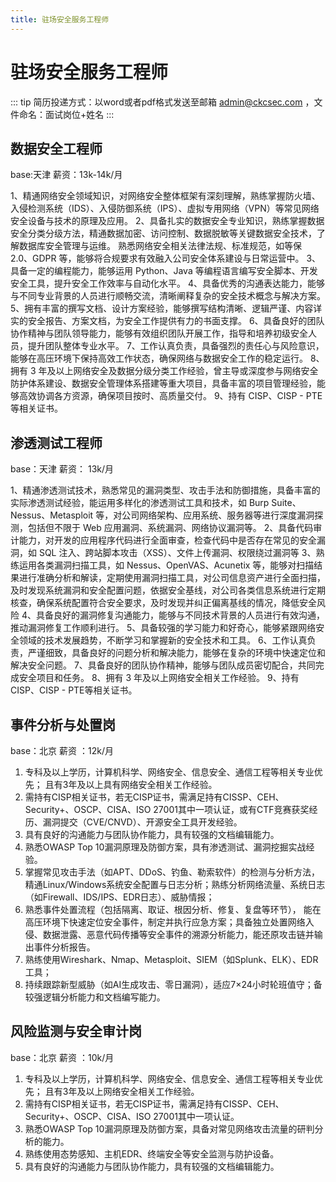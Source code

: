 ```yaml
---
title: 驻场安全服务工程师
---
```


# 驻场安全服务工程师

::: tip
简历投递方式：以word或者pdf格式发送至邮箱 admin@ckcsec.com ，文件命名：面试岗位+姓名
:::


## 数据安全工程师 

base:天津   薪资：13k-14k/月

1、精通网络安全领域知识，对网络安全整体框架有深刻理解，熟练掌握防火墙、入侵检测系统（IDS）、入侵防御系统（IPS）、虚拟专用网络（VPN）等常见网络安全设备与技术的原理及应用。
2、具备扎实的数据安全专业知识，熟练掌握数据安全分类分级方法，精通数据加密、访问控制、数据脱敏等关键数据安全技术，了解数据库安全管理与运维。
熟悉网络安全相关法律法规、标准规范，如等保 2.0、GDPR 等，能够将合规要求有效融入公司安全体系建设与日常运营中。
3、具备一定的编程能力，能够运用 Python、Java 等编程语言编写安全脚本、开发安全工具，提升安全工作效率与自动化水平。
4、具备优秀的沟通表达能力，能够与不同专业背景的人员进行顺畅交流，清晰阐释复杂的安全技术概念与解决方案。
5、拥有丰富的撰写文档、设计方案经验，能够撰写结构清晰、逻辑严谨、内容详实的安全报告、方案文档，为安全工作提供有力的书面支撑。
6、具备良好的团队协作精神与团队领导能力，能够有效组织团队开展工作，指导和培养初级安全人员，提升团队整体专业水平。
7、工作认真负责，具备强烈的责任心与风险意识，能够在高压环境下保持高效工作状态，确保网络与数据安全工作的稳定运行。
8、拥有 3 年及以上网络安全及数据分级分类工作经验，曾主导或深度参与网络安全防护体系建设、数据安全管理体系搭建等重大项目，具备丰富的项目管理经验，能够高效协调各方资源，确保项目按时、高质量交付。
9、持有 CISP、CISP - PTE等相关证书。

## 渗透测试工程师

base：天津  薪资： 13k/月

1、精通渗透测试技术，熟悉常见的漏洞类型、攻击手法和防御措施，具备丰富的实际渗透测试经验，能运用多样化的渗透测试工具和技术，如 Burp Suite、Nessus、Metasploit 等，对公司网络架构、应用系统、服务器等进行深度漏洞探测，包括但不限于 Web 应用漏洞、系统漏洞、网络协议漏洞等。
2、具备代码审计能力，对开发的应用程序代码进行全面审查，检查代码中是否存在常见的安全漏洞，如 SQL 注入、跨站脚本攻击（XSS）、文件上传漏洞、权限绕过漏洞等
3、熟练运用各类漏洞扫描工具，如 Nessus、OpenVAS、Acunetix 等，能够对扫描结果进行准确分析和解读，定期使用漏洞扫描工具，对公司信息资产进行全面扫描，及时发现系统漏洞和安全配置问题，依据安全基线，对公司各类信息系统进行定期核查，确保系统配置符合安全要求，及时发现并纠正偏离基线的情况，降低安全风险
4、具备良好的漏洞修复沟通能力，能够与不同技术背景的人员进行有效沟通，推动漏洞修复工作顺利进行。
5、具备较强的学习能力和好奇心，能够紧跟网络安全领域的技术发展趋势，不断学习和掌握新的安全技术和工具。
6、工作认真负责，严谨细致，具备良好的问题分析和解决能力，能够在复杂的环境中快速定位和解决安全问题。
7、具备良好的团队协作精神，能够与团队成员密切配合，共同完成安全项目和任务。
8、拥有 3 年及以上网络安全相关工作经验。
9、持有 CISP、CISP - PTE等相关证书。

## 事件分析与处置岗

base：北京    薪资 ：12k/月

1. 专科及以上学历，计算机科学、网络安全、信息安全、通信工程等相关专业优先； 且有3年及以上具有网络安全相关工作经验。  
2. 需持有CISP相关证书，若无CISP证书，需满足持有CISSP、CEH、Security+、OSCP、CISA、ISO 27001其中一项认证，或有CTF竞赛获奖经历、漏洞提交（CVE/CNVD）、开源安全工具开发经验。
3. 具有良好的沟通能力与团队协作能力，具有较强的文档编辑能力。
4. 熟悉OWASP Top 10漏洞原理及防御方案，具有渗透测试、漏洞挖掘实战经验。
5. 掌握常见攻击手法（如APT、DDoS、钓鱼、勒索软件）的检测与分析方法，精通Linux/Windows系统安全配置与日志分析；熟练分析网络流量、系统日志（如Firewall、IDS/IPS、EDR日志）、威胁情报；  
6. 熟悉事件处置流程（包括隔离、取证、根因分析、修复、复盘等环节）， 能在高压环境下快速定位安全事件，制定并执行应急方案；具备独立处置网络入侵、数据泄露、恶意代码传播等安全事件的溯源分析能力，能还原攻击链并输出事件分析报告。  
7. 熟练使用Wireshark、Nmap、Metasploit、SIEM（如Splunk、ELK）、EDR工具；      
8. 持续跟踪新型威胁（如AI生成攻击、零日漏洞），适应7×24小时轮班值守；备较强逻辑分析能力和文档编写能力。  

## 风险监测与安全审计岗

base：北京    薪资 ：10k/月

1. 专科及以上学历，计算机科学、网络安全、信息安全、通信工程等相关专业优先； 且有3年及以上网络安全相关工作经验。  
2. 需持有CISP相关证书，若无CISP证书，需满足持有CISSP、CEH、Security+、OSCP、CISA、ISO 27001其中一项认证。
3. 熟悉OWASP Top 10漏洞原理及防御方案，具备对常见网络攻击流量的研判分析的能力。
4. 熟练使用态势感知、主机EDR、终端安全等安全监测与防护设备。
5. 具有良好的沟通能力与团队协作能力，具有较强的文档编辑能力。
